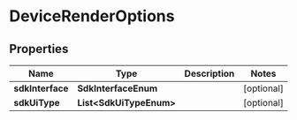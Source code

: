 

# DeviceRenderOptions


## Properties

| Name | Type | Description | Notes |
|------------ | ------------- | ------------- | -------------|
|**sdkInterface** | **SdkInterfaceEnum** |  |  [optional] |
|**sdkUiType** | **List&lt;SdkUiTypeEnum&gt;** |  |  [optional] |



